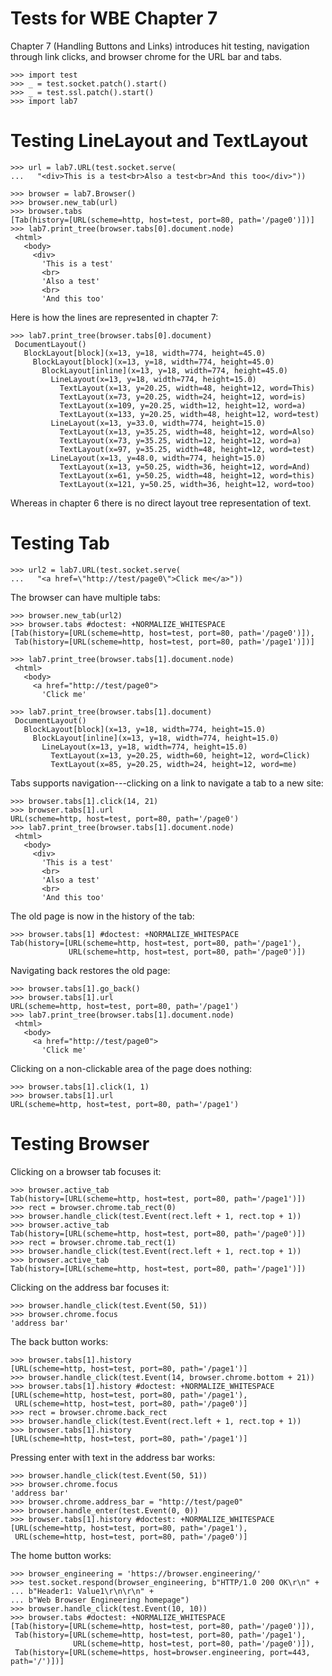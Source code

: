 Tests for WBE Chapter 7
=======================

Chapter 7 (Handling Buttons and Links) introduces hit testing, navigation
through link clicks, and browser chrome for the URL bar and tabs.

    >>> import test
    >>> _ = test.socket.patch().start()
    >>> _ = test.ssl.patch().start()
    >>> import lab7

Testing LineLayout and TextLayout
=================================

    >>> url = lab7.URL(test.socket.serve(
    ...   "<div>This is a test<br>Also a test<br>And this too</div>"))

    >>> browser = lab7.Browser()
    >>> browser.new_tab(url)
    >>> browser.tabs
    [Tab(history=[URL(scheme=http, host=test, port=80, path='/page0')])]
    >>> lab7.print_tree(browser.tabs[0].document.node)
     <html>
       <body>
         <div>
           'This is a test'
           <br>
           'Also a test'
           <br>
           'And this too'

Here is how the lines are represented in chapter 7:

    >>> lab7.print_tree(browser.tabs[0].document)
     DocumentLayout()
       BlockLayout[block](x=13, y=18, width=774, height=45.0)
         BlockLayout[block](x=13, y=18, width=774, height=45.0)
           BlockLayout[inline](x=13, y=18, width=774, height=45.0)
             LineLayout(x=13, y=18, width=774, height=15.0)
               TextLayout(x=13, y=20.25, width=48, height=12, word=This)
               TextLayout(x=73, y=20.25, width=24, height=12, word=is)
               TextLayout(x=109, y=20.25, width=12, height=12, word=a)
               TextLayout(x=133, y=20.25, width=48, height=12, word=test)
             LineLayout(x=13, y=33.0, width=774, height=15.0)
               TextLayout(x=13, y=35.25, width=48, height=12, word=Also)
               TextLayout(x=73, y=35.25, width=12, height=12, word=a)
               TextLayout(x=97, y=35.25, width=48, height=12, word=test)
             LineLayout(x=13, y=48.0, width=774, height=15.0)
               TextLayout(x=13, y=50.25, width=36, height=12, word=And)
               TextLayout(x=61, y=50.25, width=48, height=12, word=this)
               TextLayout(x=121, y=50.25, width=36, height=12, word=too)

Whereas in chapter 6 there is no direct layout tree representation of text.

Testing Tab
===========

    >>> url2 = lab7.URL(test.socket.serve(
    ...   "<a href=\"http://test/page0\">Click me</a>"))

The browser can have multiple tabs:

    >>> browser.new_tab(url2)
    >>> browser.tabs #doctest: +NORMALIZE_WHITESPACE
    [Tab(history=[URL(scheme=http, host=test, port=80, path='/page0')]),
     Tab(history=[URL(scheme=http, host=test, port=80, path='/page1')])]

    >>> lab7.print_tree(browser.tabs[1].document.node)
     <html>
       <body>
         <a href="http://test/page0">
           'Click me'

    >>> lab7.print_tree(browser.tabs[1].document)
     DocumentLayout()
       BlockLayout[block](x=13, y=18, width=774, height=15.0)
         BlockLayout[inline](x=13, y=18, width=774, height=15.0)
           LineLayout(x=13, y=18, width=774, height=15.0)
             TextLayout(x=13, y=20.25, width=60, height=12, word=Click)
             TextLayout(x=85, y=20.25, width=24, height=12, word=me)

Tabs supports navigation---clicking on a link to navigate a tab to a new site:

    >>> browser.tabs[1].click(14, 21)
    >>> browser.tabs[1].url
    URL(scheme=http, host=test, port=80, path='/page0')
    >>> lab7.print_tree(browser.tabs[1].document.node)
     <html>
       <body>
         <div>
           'This is a test'
           <br>
           'Also a test'
           <br>
           'And this too'

The old page is now in the history of the tab:

    >>> browser.tabs[1] #doctest: +NORMALIZE_WHITESPACE
    Tab(history=[URL(scheme=http, host=test, port=80, path='/page1'),
                 URL(scheme=http, host=test, port=80, path='/page0')])

Navigating back restores the old page:

    >>> browser.tabs[1].go_back()
    >>> browser.tabs[1].url
    URL(scheme=http, host=test, port=80, path='/page1')
    >>> lab7.print_tree(browser.tabs[1].document.node)
     <html>
       <body>
         <a href="http://test/page0">
           'Click me'

Clicking on a non-clickable area of the page does nothing:

    >>> browser.tabs[1].click(1, 1)
    >>> browser.tabs[1].url
    URL(scheme=http, host=test, port=80, path='/page1')

Testing Browser
===============

Clicking on a browser tab focuses it:

    >>> browser.active_tab
    Tab(history=[URL(scheme=http, host=test, port=80, path='/page1')])
    >>> rect = browser.chrome.tab_rect(0)
    >>> browser.handle_click(test.Event(rect.left + 1, rect.top + 1))
    >>> browser.active_tab
    Tab(history=[URL(scheme=http, host=test, port=80, path='/page0')])
    >>> rect = browser.chrome.tab_rect(1)
    >>> browser.handle_click(test.Event(rect.left + 1, rect.top + 1))
    >>> browser.active_tab
    Tab(history=[URL(scheme=http, host=test, port=80, path='/page1')])

Clicking on the address bar focuses it:

    >>> browser.handle_click(test.Event(50, 51))
    >>> browser.chrome.focus
    'address bar'

The back button works:

    >>> browser.tabs[1].history
    [URL(scheme=http, host=test, port=80, path='/page1')]
    >>> browser.handle_click(test.Event(14, browser.chrome.bottom + 21))
    >>> browser.tabs[1].history #doctest: +NORMALIZE_WHITESPACE
    [URL(scheme=http, host=test, port=80, path='/page1'),
     URL(scheme=http, host=test, port=80, path='/page0')]
    >>> rect = browser.chrome.back_rect
    >>> browser.handle_click(test.Event(rect.left + 1, rect.top + 1))
    >>> browser.tabs[1].history
    [URL(scheme=http, host=test, port=80, path='/page1')]

Pressing enter with text in the address bar works:

    >>> browser.handle_click(test.Event(50, 51))
    >>> browser.chrome.focus
    'address bar'
    >>> browser.chrome.address_bar = "http://test/page0"
    >>> browser.handle_enter(test.Event(0, 0))
    >>> browser.tabs[1].history #doctest: +NORMALIZE_WHITESPACE
    [URL(scheme=http, host=test, port=80, path='/page1'),
     URL(scheme=http, host=test, port=80, path='/page0')]

The home button works:

    >>> browser_engineering = 'https://browser.engineering/'
    >>> test.socket.respond(browser_engineering, b"HTTP/1.0 200 OK\r\n" +
    ... b"Header1: Value1\r\n\r\n" +
    ... b"Web Browser Engineering homepage")
    >>> browser.handle_click(test.Event(10, 10))
    >>> browser.tabs #doctest: +NORMALIZE_WHITESPACE
    [Tab(history=[URL(scheme=http, host=test, port=80, path='/page0')]),
     Tab(history=[URL(scheme=http, host=test, port=80, path='/page1'),
                  URL(scheme=http, host=test, port=80, path='/page0')]),
     Tab(history=[URL(scheme=https, host=browser.engineering, port=443, path='/')])]
